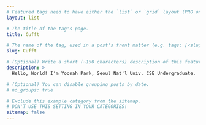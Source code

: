 ```yaml
---
# Featured tags need to have either the `list` or `grid` layout (PRO only).
layout: list

# The title of the tag's page.
title: Cufft

# The name of the tag, used in a post's front matter (e.g. tags: [<slug>]).
slug: Cufft

# (Optional) Write a short (~150 characters) description of this featured tag.
description: >
  Hello, World! I'm Yoonah Park, Seoul Nat'l Univ. CSE Undergraduate.

# (Optional) You can disable grouping posts by date.
# no_groups: true

# Exclude this example category from the sitemap.
# DON'T USE THIS SETTING IN YOUR CATEGORIES!
sitemap: false
---
```

